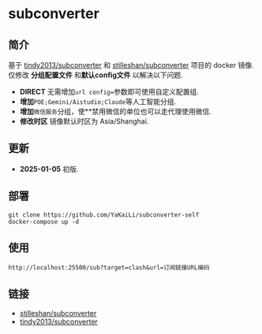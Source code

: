 # subconverter
## 简介
基于 [tindy2013/subconverter](https://github.com/tindy2013/subconverter) 和 [stilleshan/subconverter](https://github.com/stilleshan/subconverter) 项目的 docker 镜像.
仅修改 **分组配置文件** 和**默认config文件** 以解决以下问题.

- **DIRECT** 无需增加`url config=`参数即可使用自定义配置组.
- **增加**`POE;Gemini/Aistudio;Claude`等人工智能分组.
- **增加**`微信服务`分组，使\*\*禁用微信的单位也可以走代理使用微信.
- **修改时区** 镜像默认时区为 Asia/Shanghai.

## 更新
- **2025-01-05** 初版.

## 部署

```shell
git clone https://github.com/YaKaiLi/subconverter-self
docker-compose up -d
```

## 使用

```shell
http://localhost:25500/sub?target=clash&url=订阅链接URL编码
```

## 链接
- [stilleshan/subconverter](https://github.com/stilleshan/subconverter)
- [tindy2013/subconverter](https://github.com/tindy2013/subconverter)
